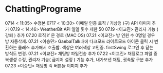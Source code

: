 # ChattingPrograme

0714 < 11:05> 수정본 
0717 < 10:30> 이메일 인증 로직 / 기상청 (구) API 이미지 추가 
07.19 < 14:46> WeatherBit API 일일 횟수 제한 50 
07.19 <이교진> 관리자 기능 ( 강퇴 ) 추가 
07.20 <Weather Class > 로직 if 문 경로 (MAC OS)
07.21 <이교진> 방 인원 수 0명일 경우 방 자동삭제.
07.21 <이승민> GaebalTalk내에 다크모드 라이트모드 아이콘 클릭 시 변환하는 클래스 추가해서 호출함. 색상은 여러색상 고민중. firstSwing 로그인 후 닫는 방식도 변경.
07.21 <이교진> 채팅방 파일전송 추가
07.22 <이교진> 채팅로그 파일 중복생성 수정, 관리자 기능( 금지어 설정 )  기능 추가, 내가보낸 채팅, 귓속말 구분 추가
07.23 <이승민> 채팅방 각 버튼들 이미지 추가
